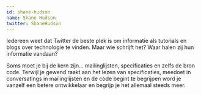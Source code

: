 ```yaml
---
id: shane-hudson
name: Shane Hudson
twitter: ShaneHudson
---
```


Iedereen weet dat Twitter de beste plek is om informatie als tutorials en blogs over technologie te vinden. Maar wie schrijft het? Waar halen zij hun informatie vandaan?

Soms moet je bij de kern zijn... mailinglijsten, specificaties en zelfs de bron code. Terwijl je gewend raakt aan het lezen van specificaties, meedoet in conversatings in mailinglijsten en de code begint te begrijpen word je vanzelf een betere ontwikkelaar en begrijp je het allemaal steeds meer.